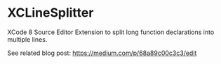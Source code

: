 # XCLineSplitter
XCode 8 Source Editor Extension to split long function declarations into multiple lines.

See related blog post:
https://medium.com/p/68a89c00c3c3/edit
